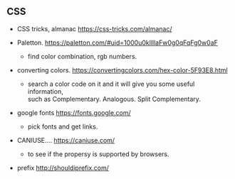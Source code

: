 ## CSS

- CSS tricks, almanac
https://css-tricks.com/almanac/

- Paletton.
https://paletton.com/#uid=1000u0kllllaFw0g0qFqFg0w0aF
  - find color combination, rgb numbers.
  
- converting colors.
https://convertingcolors.com/hex-color-5F93E8.html
  - search a color code on it and it will give you some useful information,  
  such as Complementary. Analogous. Split Complementary.
  
- google fonts
https://fonts.google.com/
  - pick fonts and get links.

- CANIUSE....
https://caniuse.com/
  - to see if the propersy is supported by browsers.
  
- prefix
http://shouldiprefix.com/
